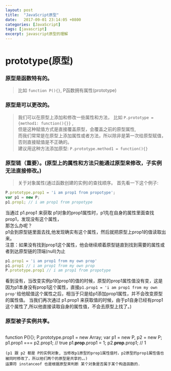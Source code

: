 ```yaml
---
layout: post
title:  "JavaScript原型"
date:   2017-09-01 23:14:05 +0800
categories: [JavaScript]
tags: [javascript] 
excerpt: javascript原型的理解
---
```


# prototype(原型)

### 原型是函数特有的。  
>比如 `function P(){}`, P函数拥有属性(prototype)  

### 原型是可以更改的。
>我们可以在原型上添加和修改一些属性和方法， 
比如 `P.prototype = {method1: function(){}}`  ,  
但是这种赋值方式是直接覆盖原型，会覆盖之前的原型属性,  
而我们常常是在原型上添加属性或者方法，所以除非是第一次给原型赋值，否则直接赋值是不正确的。  
建议用这种方法添加原型: `P.prototype.method1 = function(){}`

### 原型链（重要）。(原型上的属性和方法只能通过原型来修改，子实例无法直接修改。)
>关于对象属性(通过函数创建的实例)的查找顺序。 首先看一下这个例子:
```javascript 
P.prototype.prop1 = 'i am prop1 from propotype'; 
var p1 = new P; 
p1.prop1; // i am prop1 from propotype 
```
当通过 p1.prop1 来获取 p1对象的prop1属性时，p1先在自身的属性里面查找prop1，发现没有这个属性，  
那怎么办呢？  
p1会到原型链里面去找,他发现确实有这个属性，然后就把原型上prop1的值读取出来。  
注意：如果没有找到prop1这个属性，他会继续顺着原型链直到找到需要的属性或者到达原型链的顶端(null)为止
```javascript 
p1.prop1 = 'i am prop1 from my own prop'
p1.prop1 // i am prop1 from my own prop
P.prototype.prop1 // i am prop1 from propotype
```
看到没有，当改变实例p1的prop1的值的时候，原型的prop1属性值没有变，这是因为p1本身没有prop1这个属性，直接`p1.prop1 = 'i am prop1 from my own prop'`给他赋值这个属性之后，相当于只是给p1添加prop1属性，并不会改变原型的属性值。
当我们再次通过 p1.prop1 来获取值的时候，由于p1自身已经有prop1这个属性了,所以他直接读取自身的属性值，不会去原型上找了。)

### 原型被子实例共享。
>```javascript 
function P(){}; 
P.prototype.prop1 = new Array; 
var p1 = new P,
p2 = new P; 
p1.prop1 === p2.prop1; // true
p1.__prop__.prop1 = 1; 
p2.__prop__.prop1; // 1
```
(p1 跟 p2 都是 P的实例对象, 当修改p1原型的prop1属性值时，p2原型的prop1属性值也被同时修改了，所以他们两个的原型是共享的，。)
运算符 instanceof 也是根据原型来判断 某个对象是否属于某个构造函数的.
